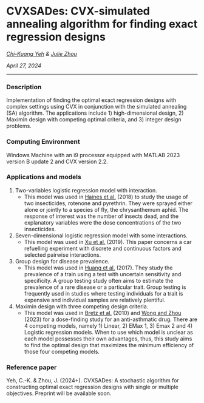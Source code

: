 # CVXSADes: CVX-simulated annealing algorithm for finding exact regression designs

*[Chi-Kuang Yeh](https://chikuang.github.io/) & [Julie Zhou](https://www.uvic.ca/science/math-statistics/people/home/faculty/zhou_julie.php)*

*April 27, 2024*

---

### Description

Implementation of finding the optimal exact regression designs with complex settings using CVX in conjunction with the simulated annealing (SA) algorithm. The applications include 1) high-dimensional design, 2) Maximin design with competing optimal criteria, and 3) integer design problems.

### Computing Environment

Windows Machine with an i9 processor equipped with MATLAB 2023 version B update 2 and CVX version 2.2.

### Applications and models

1. Two-variables logistic regression model with interaction.
    - This model was used in [Haines et al.](https://linkinghub.elsevier.com/retrieve/pii/S0378375817301441) (2018) to study the usage of two insecticides, rotenone and pyrethrin. They were sprayed either alone or jointly to a species of fly, the chrysanthemum aphid. The response of interest was the number of insects dead, and the explanatory variables were the dose concentrations of the two insecticides.
2. Seven-dimensional logistic regression model with some interactions. 
   - This model was used in [Xu et al.](https://ieeexplore.ieee.org/document/8598838/) (2019). This paper concerns a car refuelling experiment with discrete and continuous factors and selected pairwise interactions.
3. Group design for disease prevalence.
   - This model was used in [Huang et al.](https://academic.oup.com/jrsssb/article/79/5/1547/7041031?login=false) (2017). They study the prevalence of a train using a test with uncertain sensitivity and specificity. A group testing study often aims to estimate the prevalence of a rare disease or a particular trait. Group testing is frequently used in studies where testing individuals for a trait is expensive and individual samples are relatively plentiful. 
4. Maximin design with three competing design criteria.
   - This model was used in [Bretz et al.](https://onlinelibrary.wiley.com/doi/10.1002/sim.3802) (2010) and [Wong and Zhou](https://www.tandfonline.com/doi/full/10.1080/10618600.2022.2104858) (2023) for a dose-finding study for an anti-asthmatic drug. There are 4 competing models, namely 1) Linear, 2) EMax 1, 3) Emax 2 and 4) Logistic regression models. When to use which model is unclear as each model possesses their own advantages, thus, this study aims to find the optimal design that maximizes the minimum efficiency of those four competing models.

### Reference paper
Yeh, C.-K. & Zhou, J. (2024+). CVXSADes: A stochastic algorithm for constructing optimal exact regression designs with single or multiple objectives. Preprint will be available soon.
